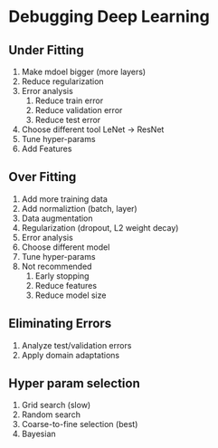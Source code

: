 # Debugging Deep Learning

## Under Fitting

1. Make mdoel bigger (more layers)
2. Reduce regularization
3. Error analysis
   1. Reduce train error
   2. Reduce validation error
   3. Reduce test error
4. Choose different tool LeNet -> ResNet
5. Tune hyper-params
6. Add Features

## Over Fitting

1. Add more training data
2. Add normaliztion (batch, layer)
3. Data augmentation
4. Regularization (dropout, L2 weight decay)
5. Error analysis
6. Choose different model
7. Tune hyper-params
8. Not recommended
   1. Early stopping
   2. Reduce features
   3. Reduce model size

## Eliminating Errors

1. Analyze test/validation errors
2. Apply domain adaptations

## Hyper param selection

1. Grid search (slow)
2. Random search
3. Coarse-to-fine selection (best)
4. Bayesian
